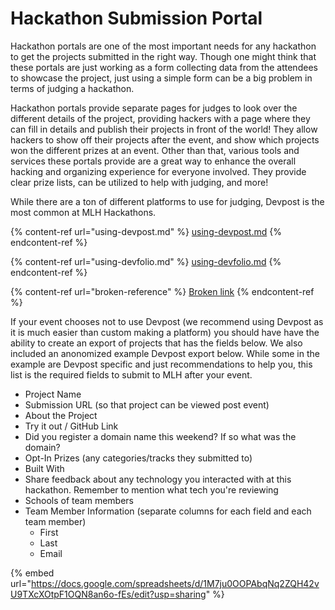 # Hackathon Submission Portal

Hackathon portals are one of the most important needs for any hackathon to get the projects submitted in the right way. Though one might think that these portals are just working as a form collecting data from the attendees to showcase the project, just using a simple form can be a big problem in terms of judging a hackathon.

Hackathon portals provide separate pages for judges to look over the different details of the project, providing hackers with a page where they can fill in details and publish their projects in front of the world! They allow hackers to show off their projects after the event, and show which projects won the different prizes at an event. Other than that, various tools and services these portals provide are a great way to enhance the overall hacking and organizing experience for everyone involved. They provide clear prize lists, can be utilized to help with judging, and more!

While there are a ton of different platforms to use for judging, Devpost is the most common at MLH Hackathons.

{% content-ref url="using-devpost.md" %}
[using-devpost.md](using-devpost.md)
{% endcontent-ref %}

{% content-ref url="using-devfolio.md" %}
[using-devfolio.md](using-devfolio.md)
{% endcontent-ref %}

{% content-ref url="broken-reference" %}
[Broken link](broken-reference)
{% endcontent-ref %}

If your event chooses not to use Devpost (we recommend using Devpost as it is much easier than custom making a platform) you should have have the ability to create an export of projects that has the fields below. We also included an anonomized example Devpost export below. While some in the example are Devpost specific and just recommendations to help you, this list is the required fields to submit to MLH after your event.&#x20;

* Project Name
* Submission URL (so that project can be viewed post event)
* About the Project
* Try it out / GitHub Link
* Did you register a domain name this weekend? If so what was the domain?
* Opt-In Prizes (any categories/tracks they submitted to)
* Built With
* Share feedback about any technology you interacted with at this hackathon. Remember to mention what tech you're reviewing
* Schools of team members
* Team Member Information (separate columns for each field and each team member)
  * First
  * Last
  * Email

{% embed url="https://docs.google.com/spreadsheets/d/1M7ju0OOPAbqNq2ZQH42vU9TXcXOtpF1OQN8an6o-fEs/edit?usp=sharing" %}
